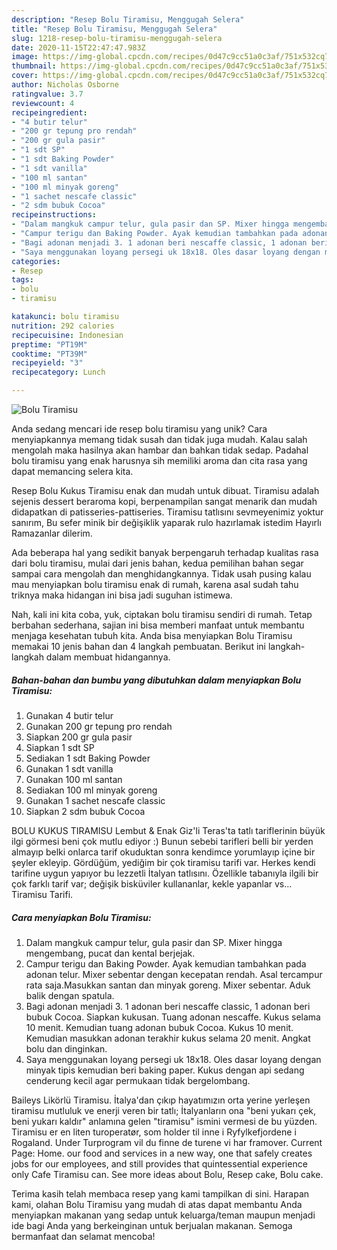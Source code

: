 ```yaml
---
description: "Resep Bolu Tiramisu, Menggugah Selera"
title: "Resep Bolu Tiramisu, Menggugah Selera"
slug: 1218-resep-bolu-tiramisu-menggugah-selera
date: 2020-11-15T22:47:47.983Z
image: https://img-global.cpcdn.com/recipes/0d47c9cc51a0c3af/751x532cq70/bolu-tiramisu-foto-resep-utama.jpg
thumbnail: https://img-global.cpcdn.com/recipes/0d47c9cc51a0c3af/751x532cq70/bolu-tiramisu-foto-resep-utama.jpg
cover: https://img-global.cpcdn.com/recipes/0d47c9cc51a0c3af/751x532cq70/bolu-tiramisu-foto-resep-utama.jpg
author: Nicholas Osborne
ratingvalue: 3.7
reviewcount: 4
recipeingredient:
- "4 butir telur"
- "200 gr tepung pro rendah"
- "200 gr gula pasir"
- "1 sdt SP"
- "1 sdt Baking Powder"
- "1 sdt vanilla"
- "100 ml santan"
- "100 ml minyak goreng"
- "1 sachet nescafe classic"
- "2 sdm bubuk Cocoa"
recipeinstructions:
- "Dalam mangkuk campur telur, gula pasir dan SP. Mixer hingga mengembang, pucat dan kental berjejak."
- "Campur terigu dan Baking Powder. Ayak kemudian tambahkan pada adonan telur. Mixer sebentar dengan kecepatan rendah. Asal tercampur rata saja.Masukkan santan dan minyak goreng. Mixer sebentar. Aduk balik dengan spatula."
- "Bagi adonan menjadi 3. 1 adonan beri nescaffe classic, 1 adonan beri bubuk Cocoa. Siapkan kukusan. Tuang adonan nescaffe. Kukus selama 10 menit. Kemudian tuang adonan bubuk Cocoa. Kukus 10 menit. Kemudian masukkan adonan terakhir kukus selama 20 menit. Angkat bolu dan dinginkan."
- "Saya menggunakan loyang persegi uk 18x18. Oles dasar loyang dengan minyak tipis kemudian beri baking paper. Kukus dengan api sedang cenderung kecil agar permukaan tidak bergelombang."
categories:
- Resep
tags:
- bolu
- tiramisu

katakunci: bolu tiramisu 
nutrition: 292 calories
recipecuisine: Indonesian
preptime: "PT19M"
cooktime: "PT39M"
recipeyield: "3"
recipecategory: Lunch

---
```



![Bolu Tiramisu](https://img-global.cpcdn.com/recipes/0d47c9cc51a0c3af/751x532cq70/bolu-tiramisu-foto-resep-utama.jpg)

Anda sedang mencari ide resep bolu tiramisu yang unik? Cara menyiapkannya memang tidak susah dan tidak juga mudah. Kalau salah mengolah maka hasilnya akan hambar dan bahkan tidak sedap. Padahal bolu tiramisu yang enak harusnya sih memiliki aroma dan cita rasa yang dapat memancing selera kita.

Resep Bolu Kukus Tiramisu enak dan mudah untuk dibuat. Tiramisu adalah sejenis dessert beraroma kopi, berpenampilan sangat menarik dan mudah didapatkan di patisseries-pattiseries. Tiramisu tatlısını sevmeyenimiz yoktur sanırım, Bu sefer minik bir değişiklik yaparak rulo hazırlamak istedim Hayırlı Ramazanlar dilerim.

Ada beberapa hal yang sedikit banyak berpengaruh terhadap kualitas rasa dari bolu tiramisu, mulai dari jenis bahan, kedua pemilihan bahan segar sampai cara mengolah dan menghidangkannya. Tidak usah pusing kalau mau menyiapkan bolu tiramisu enak di rumah, karena asal sudah tahu triknya maka hidangan ini bisa jadi suguhan istimewa.


Nah, kali ini kita coba, yuk, ciptakan bolu tiramisu sendiri di rumah. Tetap berbahan sederhana, sajian ini bisa memberi manfaat untuk membantu menjaga kesehatan tubuh kita. Anda bisa menyiapkan Bolu Tiramisu memakai 10 jenis bahan dan 4 langkah pembuatan. Berikut ini langkah-langkah dalam membuat hidangannya.

<!--inarticleads1-->

##### Bahan-bahan dan bumbu yang dibutuhkan dalam menyiapkan Bolu Tiramisu:

1. Gunakan 4 butir telur
1. Gunakan 200 gr tepung pro rendah
1. Siapkan 200 gr gula pasir
1. Siapkan 1 sdt SP
1. Sediakan 1 sdt Baking Powder
1. Gunakan 1 sdt vanilla
1. Gunakan 100 ml santan
1. Sediakan 100 ml minyak goreng
1. Gunakan 1 sachet nescafe classic
1. Siapkan 2 sdm bubuk Cocoa


BOLU KUKUS TIRAMISU Lembut &amp; Enak Giz&#39;li Teras&#39;ta tatlı tariflerinin büyük ilgi görmesi beni çok mutlu ediyor :) Bunun sebebi tarifleri belli bir yerden almayıp belki onlarca tarif okuduktan sonra kendimce yorumlayıp içine bir şeyler ekleyip. Gördüğüm, yediğim bir çok tiramisu tarifi var. Herkes kendi tarifine uygun yapıyor bu lezzetli İtalyan tatlısını. Özellikle tabanıyla ilgili bir çok farklı tarif var; değişik bisküviler kullananlar, kekle yapanlar vs… Tiramisu Tarifi. 

<!--inarticleads2-->

##### Cara menyiapkan Bolu Tiramisu:

1. Dalam mangkuk campur telur, gula pasir dan SP. Mixer hingga mengembang, pucat dan kental berjejak.
1. Campur terigu dan Baking Powder. Ayak kemudian tambahkan pada adonan telur. Mixer sebentar dengan kecepatan rendah. Asal tercampur rata saja.Masukkan santan dan minyak goreng. Mixer sebentar. Aduk balik dengan spatula.
1. Bagi adonan menjadi 3. 1 adonan beri nescaffe classic, 1 adonan beri bubuk Cocoa. Siapkan kukusan. Tuang adonan nescaffe. Kukus selama 10 menit. Kemudian tuang adonan bubuk Cocoa. Kukus 10 menit. Kemudian masukkan adonan terakhir kukus selama 20 menit. Angkat bolu dan dinginkan.
1. Saya menggunakan loyang persegi uk 18x18. Oles dasar loyang dengan minyak tipis kemudian beri baking paper. Kukus dengan api sedang cenderung kecil agar permukaan tidak bergelombang.


Baileys Likörlü Tiramisu. İtalya&#39;dan çıkıp hayatımızın orta yerine yerleşen tiramisu mutluluk ve enerji veren bir tatlı; İtalyanların ona &#34;beni yukarı çek, beni yukarı kaldır&#34; anlamına gelen &#34;tiramisu&#34; ismini vermesi de bu yüzden. Tiramisu er en liten turoperatør, som holder til inne i Ryfylkefjordene i Rogaland. Under Turprogram vil du finne de turene vi har framover. Current Page: Home. our food and services in a new way, one that safely creates jobs for our employees, and still provides that quintessential experience only Cafe Tiramisu can. See more ideas about Bolu, Resep cake, Bolu cake. 

Terima kasih telah membaca resep yang kami tampilkan di sini. Harapan kami, olahan Bolu Tiramisu yang mudah di atas dapat membantu Anda menyiapkan makanan yang sedap untuk keluarga/teman maupun menjadi ide bagi Anda yang berkeinginan untuk berjualan makanan. Semoga bermanfaat dan selamat mencoba!
